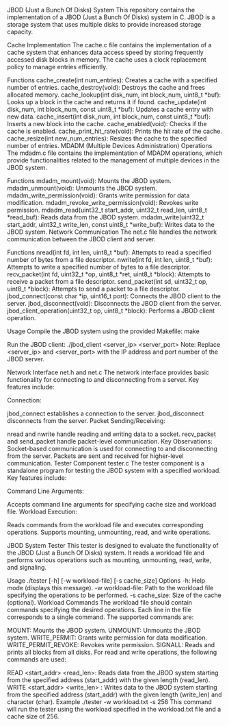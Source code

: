 JBOD (Just a Bunch Of Disks) System
This repository contains the implementation of a JBOD (Just a Bunch Of Disks) system in C. JBOD is a storage system that uses multiple disks to provide increased storage capacity.

Cache Implementation
The cache.c file contains the implementation of a cache system that enhances data access speed by storing frequently accessed disk blocks in memory. The cache uses a clock replacement policy to manage entries efficiently.

Functions
cache_create(int num_entries): Creates a cache with a specified number of entries.
cache_destroy(void): Destroys the cache and frees allocated memory.
cache_lookup(int disk_num, int block_num, uint8_t *buf): Looks up a block in the cache and returns it if found.
cache_update(int disk_num, int block_num, const uint8_t *buf): Updates a cache entry with new data.
cache_insert(int disk_num, int block_num, const uint8_t *buf): Inserts a new block into the cache.
cache_enabled(void): Checks if the cache is enabled.
cache_print_hit_rate(void): Prints the hit rate of the cache.
cache_resize(int new_num_entries): Resizes the cache to the specified number of entries.
MDADM (Multiple Devices Administration) Operations
The mdadm.c file contains the implementation of MDADM operations, which provide functionalities related to the management of multiple devices in the JBOD system.

Functions
mdadm_mount(void): Mounts the JBOD system.
mdadm_unmount(void): Unmounts the JBOD system.
mdadm_write_permission(void): Grants write permission for data modification.
mdadm_revoke_write_permission(void): Revokes write permission.
mdadm_read(uint32_t start_addr, uint32_t read_len, uint8_t *read_buf): Reads data from the JBOD system.
mdadm_write(uint32_t start_addr, uint32_t write_len, const uint8_t *write_buf): Writes data to the JBOD system.
Network Communication
The net.c file handles the network communication between the JBOD client and server.

Functions
nread(int fd, int len, uint8_t *buf): Attempts to read a specified number of bytes from a file descriptor.
nwrite(int fd, int len, uint8_t *buf): Attempts to write a specified number of bytes to a file descriptor.
recv_packet(int fd, uint32_t *op, uint8_t *ret, uint8_t *block): Attempts to receive a packet from a file descriptor.
send_packet(int sd, uint32_t op, uint8_t *block): Attempts to send a packet to a file descriptor.
jbod_connect(const char *ip, uint16_t port): Connects the JBOD client to the server.
jbod_disconnect(void): Disconnects the JBOD client from the server.
jbod_client_operation(uint32_t op, uint8_t *block): Performs a JBOD client operation.

Usage
Compile the JBOD system using the provided Makefile:
make

Run the JBOD client:
./jbod_client <server_ip> <server_port>
Note: Replace <server_ip> and <server_port> with the IP address and port number of the JBOD server.

Network Interface
net.h and net.c
The network interface provides basic functionality for connecting to and disconnecting from a server. Key features include:

Connection:

jbod_connect establishes a connection to the server.
jbod_disconnect disconnects from the server.
Packet Sending/Receiving:

nread and nwrite handle reading and writing data to a socket.
recv_packet and send_packet handle packet-level communication.
Key Observations:
Socket-based communication is used for connecting to and disconnecting from the server.
Packets are sent and received for higher-level communication.
Tester Component
tester.c
The tester component is a standalone program for testing the JBOD system with a specified workload. Key features include:

Command Line Arguments:

Accepts command line arguments for specifying cache size and workload file.
Workload Execution:

Reads commands from the workload file and executes corresponding operations.
Supports mounting, unmounting, read, and write operations.

JBOD System Tester
This tester is designed to evaluate the functionality of the JBOD (Just a Bunch Of Disks) system. It reads a workload file and performs various operations such as mounting, unmounting, read, write, and signaling.

Usage
./tester [-h] [-w workload-file] [-s cache_size]
Options
-h: Help mode (displays this message).
-w workload-file: Path to the workload file specifying the operations to be performed.
-s cache_size: Size of the cache (optional).
Workload Commands
The workload file should contain commands specifying the desired operations. Each line in the file corresponds to a single command. The supported commands are:

MOUNT: Mounts the JBOD system.
UNMOUNT: Unmounts the JBOD system.
WRITE_PERMIT: Grants write permission for data modification.
WRITE_PERMIT_REVOKE: Revokes write permission.
SIGNALL: Reads and prints all blocks from all disks.
For read and write operations, the following commands are used:

READ <start_addr> <read_len>: Reads data from the JBOD system starting from the specified address (start_addr) with the given length (read_len).
WRITE <start_addr> <write_len> <char>: Writes data to the JBOD system starting from the specified address (start_addr) with the given length (write_len) and character (char).
Example
./tester -w workload.txt -s 256
This command will run the tester using the workload specified in the workload.txt file and a cache size of 256.







